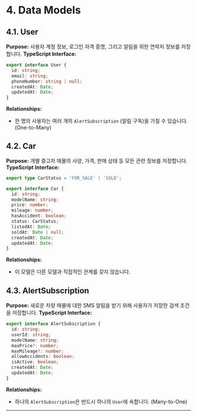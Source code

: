 # 4. Data Models

## 4.1. User
**Purpose:** 사용자 계정 정보, 로그인 자격 증명, 그리고 알림을 위한 연락처 정보를 저장합니다.
**TypeScript Interface:**
```typescript
export interface User {
  id: string;
  email: string;
  phoneNumber: string | null;
  createdAt: Date;
  updatedAt: Date;
}
```
**Relationships:**
*   한 명의 사용자는 여러 개의 `AlertSubscription` (알림 구독)을 가질 수 있습니다. (One-to-Many)

## 4.2. Car
**Purpose:** 개별 중고차 매물의 사양, 가격, 판매 상태 등 모든 관련 정보를 저장합니다.
**TypeScript Interface:**
```typescript
export type CarStatus = 'FOR_SALE' | 'SOLD';

export interface Car {
  id: string;
  modelName: string;
  price: number;
  mileage: number;
  hasAccident: boolean;
  status: CarStatus;
  listedAt: Date;
  soldAt: Date | null;
  createdAt: Date;
  updatedAt: Date;
}
```
**Relationships:**
*   이 모델은 다른 모델과 직접적인 관계를 갖지 않습니다.

## 4.3. AlertSubscription
**Purpose:** 새로운 차량 매물에 대한 SMS 알림을 받기 위해 사용자가 저장한 검색 조건을 저장합니다.
**TypeScript Interface:**
```typescript
export interface AlertSubscription {
  id: string;
  userId: string;
  modelName: string;
  maxPrice?: number;
  maxMileage?: number;
  allowAccidents: boolean;
  isActive: boolean;
  createdAt: Date;
  updatedAt: Date;
}
```
**Relationships:**
*   하나의 `AlertSubscription`은 반드시 하나의 `User`에 속합니다. (Many-to-One)

---

